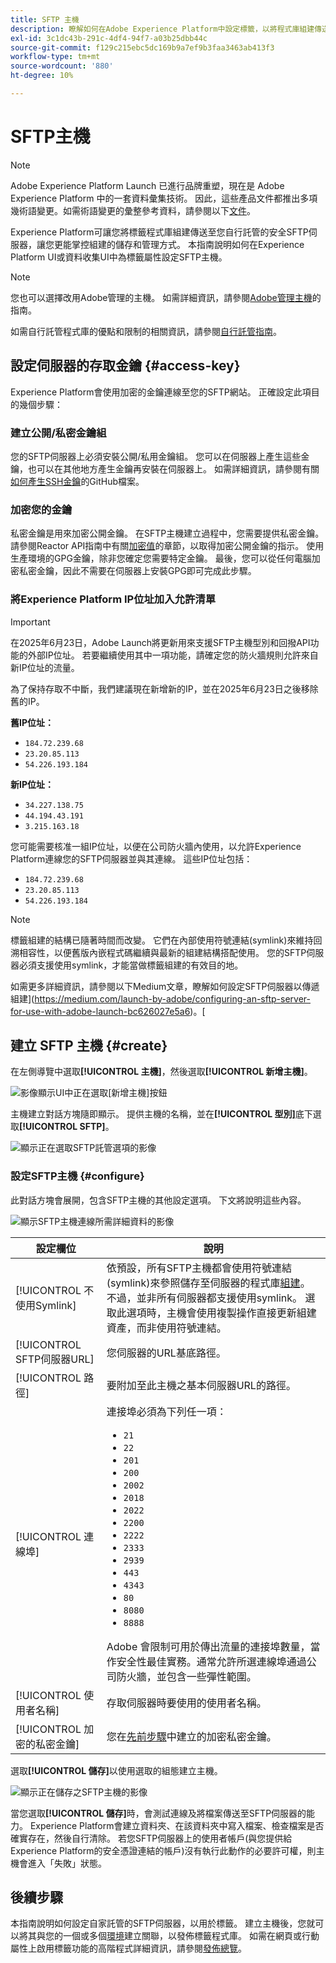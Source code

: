 ```yaml
---
title: SFTP 主機
description: 瞭解如何在Adobe Experience Platform中設定標籤，以將程式庫組建傳送至自行託管的安全SFTP伺服器。
exl-id: 3c1dc43b-291c-4df4-94f7-a03b25dbb44c
source-git-commit: f129c215ebc5dc169b9a7ef9b3faa3463ab413f3
workflow-type: tm+mt
source-wordcount: '880'
ht-degree: 10%

---
```


# SFTP主機

>[!NOTE]
>
>Adobe Experience Platform Launch 已進行品牌重塑，現在是 Adobe Experience Platform 中的一套資料彙集技術。 因此，這些產品文件都推出多項幾術語變更。如需術語變更的彙整參考資料，請參閱以下[文件](../../../term-updates.md)。

Experience Platform可讓您將標籤程式庫組建傳送至您自行託管的安全SFTP伺服器，讓您更能掌控組建的儲存和管理方式。 本指南說明如何在Experience Platform UI或資料收集UI中為標籤屬性設定SFTP主機。

>[!NOTE]
>
>您也可以選擇改用Adobe管理的主機。 如需詳細資訊，請參閱[Adobe管理主機](./managed-by-adobe-host.md)的指南。
>
>如需自行託管程式庫的優點和限制的相關資訊，請參閱[自行託管指南](./self-hosting-libraries.md)。

## 設定伺服器的存取金鑰 {#access-key}

Experience Platform會使用加密的金鑰連線至您的SFTP網站。 正確設定此項目的幾個步驟：

### 建立公開/私密金鑰組

您的SFTP伺服器上必須安裝公開/私用金鑰組。 您可以在伺服器上產生這些金鑰，也可以在其他地方產生金鑰再安裝在伺服器上。 如需詳細資訊，請參閱有關[如何產生SSH金鑰](https://help.github.com/articles/generating-a-new-ssh-key-and-adding-it-to-the-ssh-agent/#generating-a-new-ssh-key)的GitHub檔案。

### 加密您的金鑰

私密金鑰是用來加密公開金鑰。 在SFTP主機建立過程中，您需要提供私密金鑰。 請參閱Reactor API指南中有關[加密值](../../../api/guides/encrypting-values.md)的章節，以取得加密公開金鑰的指示。 使用生產環境的GPG金鑰，除非您確定您需要特定金鑰。 最後，您可以從任何電腦加密私密金鑰，因此不需要在伺服器上安裝GPG即可完成此步驟。

### 將Experience Platform IP位址加入允許清單

>[!IMPORTANT]
>
> 在2025年6月23日，Adobe Launch將更新用來支援SFTP主機型別和回撥API功能的外部IP位址。 若要繼續使用其中一項功能，請確定您的防火牆規則允許來自新IP位址的流量。
>
> 為了保持存取不中斷，我們建議現在新增新的IP，並在2025年6月23日之後移除舊的IP。
>
>**舊IP位址：**
> * `184.72.239.68`
> * `23.20.85.113`
> * `54.226.193.184`
>
>**新IP位址：**
> * `34.227.138.75 `
> * `44.194.43.191`
> * `3.215.163.18`

您可能需要核准一組IP位址，以便在公司防火牆內使用，以允許Experience Platform連線您的SFTP伺服器並與其連線。 這些IP位址包括：

* `184.72.239.68`
* `23.20.85.113`
* `54.226.193.184`

>[!NOTE]
>
>標籤組建的結構已隨著時間而改變。 它們在內部使用符號連結(symlink)來維持回溯相容性，以便舊版內嵌程式碼繼續與最新的組建結構搭配使用。 您的SFTP伺服器必須支援使用symlink，才能當做標籤組建的有效目的地。

如需更多詳細資訊，請參閱以下Medium文章，瞭解如何設定SFTP伺服器以傳遞組建](https://medium.com/launch-by-adobe/configuring-an-sftp-server-for-use-with-adobe-launch-bc626027e5a6)。[

## 建立 SFTP 主機 {#create}

在左側導覽中選取&#x200B;**[!UICONTROL 主機]**，然後選取&#x200B;**[!UICONTROL 新增主機]**。

![影像顯示UI中正在選取[新增主機]按鈕](../../../images/ui/publishing/sftp-hosts/add-host-button.png)

主機建立對話方塊隨即顯示。 提供主機的名稱，並在&#x200B;**[!UICONTROL 型別]**&#x200B;底下選取&#x200B;**[!UICONTROL SFTP]**。

![顯示正在選取SFTP託管選項的影像](../../../images/ui/publishing/sftp-hosts/select-sftp.png)

### 設定SFTP主機 {#configure}

此對話方塊會展開，包含SFTP主機的其他設定選項。 下文將說明這些內容。

![顯示SFTP主機連線所需詳細資料的影像](../../../images/ui/publishing/sftp-hosts/host-details.png)

| 設定欄位 | 說明 |
| --- | --- |
| [!UICONTROL 不使用Symlink] | 依預設，所有SFTP主機都會使用符號連結(symlink)來參照儲存至伺服器的程式庫[組建](../builds.md)。 不過，並非所有伺服器都支援使用symlink。 選取此選項時，主機會使用複製操作直接更新組建資產，而非使用符號連結。 |
| [!UICONTROL SFTP伺服器URL] | 您伺服器的URL基底路徑。 |
| [!UICONTROL 路徑] | 要附加至此主機之基本伺服器URL的路徑。 |
| [!UICONTROL 連線埠] | 連接埠必須為下列任一項：<ul><li>`21`</li><li>`22`</li><li>`201`</li><li>`200`</li><li>`2002`</li><li>`2018`</li><li>`2022`</li><li>`2200`</li><li>`2222`</li><li>`2333`</li><li>`2939`</li><li>`443`</li><li>`4343`</li><li>`80`</li><li>`8080`</li><li>`8888`</li></ul>Adobe 會限制可用於傳出流量的連接埠數量，當作安全性最佳實務。通常允許所選連線埠通過公司防火牆，並包含一些彈性範圍。 |
| [!UICONTROL 使用者名稱] | 存取伺服器時要使用的使用者名稱。 |
| [!UICONTROL 加密的私密金鑰] | 您在[先前步驟](#access-key)中建立的加密私密金鑰。 |

選取&#x200B;**[!UICONTROL 儲存]**&#x200B;以使用選取的組態建立主機。

![顯示正在儲存之SFTP主機的影像](../../../images/ui/publishing/sftp-hosts/save-host.png)

當您選取&#x200B;**[!UICONTROL 儲存]**&#x200B;時，會測試連線及將檔案傳送至SFTP伺服器的能力。 Experience Platform會建立資料夾、在該資料夾中寫入檔案、檢查檔案是否確實存在，然後自行清除。 若您SFTP伺服器上的使用者帳戶(與您提供給Experience Platform的安全憑證連結的帳戶)沒有執行此動作的必要許可權，則主機會進入「失敗」狀態。

## 後續步驟

本指南說明如何設定自家託管的SFTP伺服器，以用於標籤。 建立主機後，您就可以將其與您的一個或多個[環境](../environments.md)建立關聯，以發佈標籤程式庫。 如需在網頁或行動屬性上啟用標籤功能的高階程式詳細資訊，請參閱[發佈總覽](../overview.md)。
